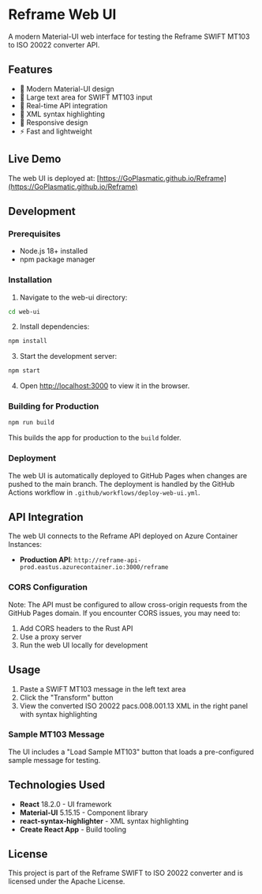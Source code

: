 # Reframe Web UI

A modern Material-UI web interface for testing the Reframe SWIFT MT103 to ISO 20022 converter API.

## Features

- 🎨 Modern Material-UI design
- 📝 Large text area for SWIFT MT103 input
- 🔄 Real-time API integration
- 🎯 XML syntax highlighting
- 📱 Responsive design
- ⚡ Fast and lightweight

## Live Demo

The web UI is deployed at: [https://GoPlasmatic.github.io/Reframe](https://GoPlasmatic.github.io/Reframe)

## Development

### Prerequisites

- Node.js 18+ installed
- npm package manager

### Installation

1. Navigate to the web-ui directory:
```bash
cd web-ui
```

2. Install dependencies:
```bash
npm install
```

3. Start the development server:
```bash
npm start
```

4. Open [http://localhost:3000](http://localhost:3000) to view it in the browser.

### Building for Production

```bash
npm run build
```

This builds the app for production to the `build` folder.

### Deployment

The web UI is automatically deployed to GitHub Pages when changes are pushed to the main branch. The deployment is handled by the GitHub Actions workflow in `.github/workflows/deploy-web-ui.yml`.

## API Integration

The web UI connects to the Reframe API deployed on Azure Container Instances:
- **Production API**: `http://reframe-api-prod.eastus.azurecontainer.io:3000/reframe`

### CORS Configuration

Note: The API must be configured to allow cross-origin requests from the GitHub Pages domain. If you encounter CORS issues, you may need to:

1. Add CORS headers to the Rust API
2. Use a proxy server
3. Run the web UI locally for development

## Usage

1. Paste a SWIFT MT103 message in the left text area
2. Click the "Transform" button
3. View the converted ISO 20022 pacs.008.001.13 XML in the right panel with syntax highlighting

### Sample MT103 Message

The UI includes a "Load Sample MT103" button that loads a pre-configured sample message for testing.

## Technologies Used

- **React** 18.2.0 - UI framework
- **Material-UI** 5.15.15 - Component library
- **react-syntax-highlighter** - XML syntax highlighting
- **Create React App** - Build tooling

## License

This project is part of the Reframe SWIFT to ISO 20022 converter and is licensed under the Apache License. 